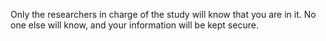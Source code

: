 Only the researchers in charge of the study will know that you are in it. No one else will know, and your information will be kept secure.
